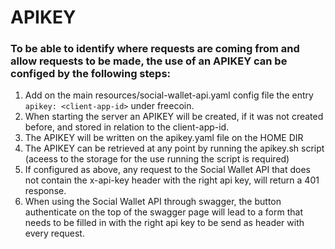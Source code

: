 # APIKEY

### To be able to identify where requests are coming from and allow requests to be made, the use of an APIKEY can be configed by the following steps:

1. Add on the main resources/social-wallet-api.yaml config file the entry `apikey: <client-app-id>` under freecoin. 
2. When starting the server an APIKEY will be created, if it was not created before, and stored in relation to the client-app-id.
3. The APIKEY will be written on the apikey.yaml file on the HOME DIR
4. The APIKEY can be retrieved at any point by running the apikey.sh script (aceess to the storage for the use running the script is required)
5. If configured as above, any request to the Social Wallet API that does not contain the x-api-key header with the right api key, will return a 401 response.
6. When using the Social Wallet API through swagger, the button authenticate on the top of the swagger page will lead to a form that needs to be filled in with the right api key to be send as header with every request.
